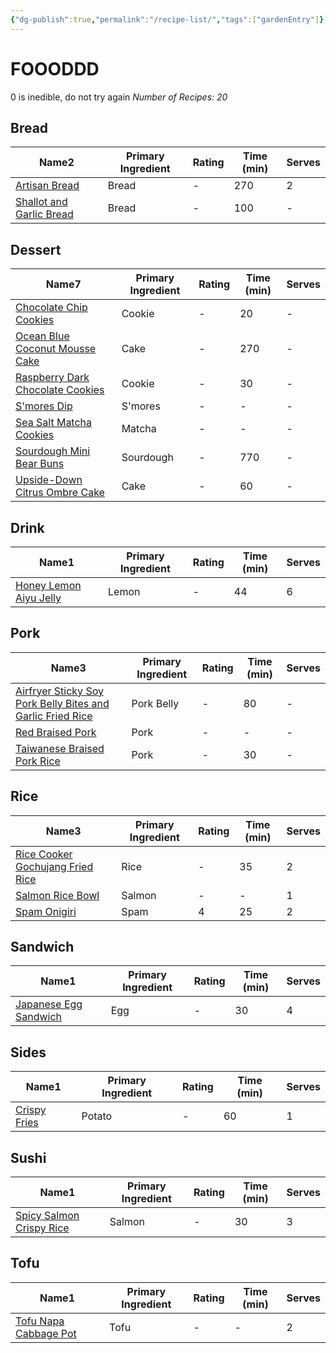 ```yaml
---
{"dg-publish":true,"permalink":"/recipe-list/","tags":["gardenEntry"]}
---
```


# FOOODDD
0 is inedible, do not try again
<i><span>Number of Recipes: 20</span></i>
<h2><span>Bread</span></h2><div><table class="dataview table-view-table"><thead class="table-view-thead"><tr class="table-view-tr-header"><th class="table-view-th"><span>Name</span><span class="dataview small-text">2</span></th><th class="table-view-th"><span>Primary Ingredient</span></th><th class="table-view-th"><span>Rating</span></th><th class="table-view-th"><span>Time (min)</span></th><th class="table-view-th"><span>Serves</span></th></tr></thead><tbody class="table-view-tbody"><tr><td><span><a data-tooltip-position="top" aria-label="Recipes/Artisan Bread.md" data-href="Recipes/Artisan Bread.md" href="Recipes/Artisan Bread.md" class="internal-link" target="_blank" rel="noopener">Artisan Bread</a></span></td><td><span>Bread</span></td><td><span>-</span></td><td>270</td><td>2</td></tr><tr><td><span><a data-tooltip-position="top" aria-label="Recipes/Shallot and Garlic Bread.md" data-href="Recipes/Shallot and Garlic Bread.md" href="Recipes/Shallot and Garlic Bread.md" class="internal-link" target="_blank" rel="noopener">Shallot and Garlic Bread</a></span></td><td><span>Bread</span></td><td><span>-</span></td><td>100</td><td><span>-</span></td></tr></tbody></table></div><h2><span>Dessert</span></h2><div><table class="dataview table-view-table"><thead class="table-view-thead"><tr class="table-view-tr-header"><th class="table-view-th"><span>Name</span><span class="dataview small-text">7</span></th><th class="table-view-th"><span>Primary Ingredient</span></th><th class="table-view-th"><span>Rating</span></th><th class="table-view-th"><span>Time (min)</span></th><th class="table-view-th"><span>Serves</span></th></tr></thead><tbody class="table-view-tbody"><tr><td><span><a data-tooltip-position="top" aria-label="Recipes/Chocolate Chip Cookies.md" data-href="Recipes/Chocolate Chip Cookies.md" href="Recipes/Chocolate Chip Cookies.md" class="internal-link" target="_blank" rel="noopener">Chocolate Chip Cookies</a></span></td><td><span>Cookie</span></td><td><span>-</span></td><td>20</td><td><span>-</span></td></tr><tr><td><span><a data-tooltip-position="top" aria-label="Recipes/Ocean Blue Coconut Mousse Cake.md" data-href="Recipes/Ocean Blue Coconut Mousse Cake.md" href="Recipes/Ocean Blue Coconut Mousse Cake.md" class="internal-link" target="_blank" rel="noopener">Ocean Blue Coconut Mousse Cake</a></span></td><td><span>Cake</span></td><td><span>-</span></td><td>270</td><td><span>-</span></td></tr><tr><td><span><a data-tooltip-position="top" aria-label="Recipes/Raspberry Dark Chocolate Cookies.md" data-href="Recipes/Raspberry Dark Chocolate Cookies.md" href="Recipes/Raspberry Dark Chocolate Cookies.md" class="internal-link" target="_blank" rel="noopener">Raspberry Dark Chocolate Cookies</a></span></td><td><span>Cookie</span></td><td><span>-</span></td><td>30</td><td><span>-</span></td></tr><tr><td><span><a data-tooltip-position="top" aria-label="Recipes/S'mores Dip.md" data-href="Recipes/S'mores Dip.md" href="Recipes/S'mores Dip.md" class="internal-link" target="_blank" rel="noopener">S'mores Dip</a></span></td><td><span>S'mores</span></td><td><span>-</span></td><td><span>-</span></td><td><span>-</span></td></tr><tr><td><span><a data-tooltip-position="top" aria-label="Recipes/Sea Salt Matcha Cookies.md" data-href="Recipes/Sea Salt Matcha Cookies.md" href="Recipes/Sea Salt Matcha Cookies.md" class="internal-link" target="_blank" rel="noopener">Sea Salt Matcha Cookies</a></span></td><td><span>Matcha</span></td><td><span>-</span></td><td><span>-</span></td><td><span>-</span></td></tr><tr><td><span><a data-tooltip-position="top" aria-label="Recipes/Sourdough Mini Bear Buns.md" data-href="Recipes/Sourdough Mini Bear Buns.md" href="Recipes/Sourdough Mini Bear Buns.md" class="internal-link" target="_blank" rel="noopener">Sourdough Mini Bear Buns</a></span></td><td><span>Sourdough</span></td><td><span>-</span></td><td>770</td><td><span>-</span></td></tr><tr><td><span><a data-tooltip-position="top" aria-label="Recipes/Upside-Down Citrus Ombre Cake.md" data-href="Recipes/Upside-Down Citrus Ombre Cake.md" href="Recipes/Upside-Down Citrus Ombre Cake.md" class="internal-link" target="_blank" rel="noopener">Upside-Down Citrus Ombre Cake</a></span></td><td><span>Cake</span></td><td><span>-</span></td><td>60</td><td><span>-</span></td></tr></tbody></table></div><h2><span>Drink</span></h2><div><table class="dataview table-view-table"><thead class="table-view-thead"><tr class="table-view-tr-header"><th class="table-view-th"><span>Name</span><span class="dataview small-text">1</span></th><th class="table-view-th"><span>Primary Ingredient</span></th><th class="table-view-th"><span>Rating</span></th><th class="table-view-th"><span>Time (min)</span></th><th class="table-view-th"><span>Serves</span></th></tr></thead><tbody class="table-view-tbody"><tr><td><span><a data-tooltip-position="top" aria-label="Recipes/Honey Lemon Aiyu Jelly.md" data-href="Recipes/Honey Lemon Aiyu Jelly.md" href="Recipes/Honey Lemon Aiyu Jelly.md" class="internal-link" target="_blank" rel="noopener">Honey Lemon Aiyu Jelly</a></span></td><td><span>Lemon</span></td><td><span>-</span></td><td>44</td><td>6</td></tr></tbody></table></div><h2><span>Pork</span></h2><div><table class="dataview table-view-table"><thead class="table-view-thead"><tr class="table-view-tr-header"><th class="table-view-th"><span>Name</span><span class="dataview small-text">3</span></th><th class="table-view-th"><span>Primary Ingredient</span></th><th class="table-view-th"><span>Rating</span></th><th class="table-view-th"><span>Time (min)</span></th><th class="table-view-th"><span>Serves</span></th></tr></thead><tbody class="table-view-tbody"><tr><td><span><a data-tooltip-position="top" aria-label="Recipes/Airfryer Sticky Soy Pork Belly Bites and Garlic Fried Rice.md" data-href="Recipes/Airfryer Sticky Soy Pork Belly Bites and Garlic Fried Rice.md" href="Recipes/Airfryer Sticky Soy Pork Belly Bites and Garlic Fried Rice.md" class="internal-link" target="_blank" rel="noopener">Airfryer Sticky Soy Pork Belly Bites and Garlic Fried Rice</a></span></td><td><span>Pork Belly</span></td><td><span>-</span></td><td>80</td><td><span>-</span></td></tr><tr><td><span><a data-tooltip-position="top" aria-label="Recipes/Red Braised Pork.md" data-href="Recipes/Red Braised Pork.md" href="Recipes/Red Braised Pork.md" class="internal-link" target="_blank" rel="noopener">Red Braised Pork</a></span></td><td><span>Pork</span></td><td><span>-</span></td><td><span>-</span></td><td><span>-</span></td></tr><tr><td><span><a data-tooltip-position="top" aria-label="Recipes/Taiwanese Braised Pork Rice.md" data-href="Recipes/Taiwanese Braised Pork Rice.md" href="Recipes/Taiwanese Braised Pork Rice.md" class="internal-link" target="_blank" rel="noopener">Taiwanese Braised Pork Rice</a></span></td><td><span>Pork</span></td><td><span>-</span></td><td>30</td><td><span>-</span></td></tr></tbody></table></div><h2><span>Rice</span></h2><div><table class="dataview table-view-table"><thead class="table-view-thead"><tr class="table-view-tr-header"><th class="table-view-th"><span>Name</span><span class="dataview small-text">3</span></th><th class="table-view-th"><span>Primary Ingredient</span></th><th class="table-view-th"><span>Rating</span></th><th class="table-view-th"><span>Time (min)</span></th><th class="table-view-th"><span>Serves</span></th></tr></thead><tbody class="table-view-tbody"><tr><td><span><a data-tooltip-position="top" aria-label="Recipes/Rice Cooker Gochujang Fried Rice.md" data-href="Recipes/Rice Cooker Gochujang Fried Rice.md" href="Recipes/Rice Cooker Gochujang Fried Rice.md" class="internal-link" target="_blank" rel="noopener">Rice Cooker Gochujang Fried Rice</a></span></td><td><span>Rice</span></td><td><span>-</span></td><td>35</td><td>2</td></tr><tr><td><span><a data-tooltip-position="top" aria-label="Recipes/Salmon Rice Bowl.md" data-href="Recipes/Salmon Rice Bowl.md" href="Recipes/Salmon Rice Bowl.md" class="internal-link" target="_blank" rel="noopener">Salmon Rice Bowl</a></span></td><td><span>Salmon</span></td><td><span>-</span></td><td><span>-</span></td><td>1</td></tr><tr><td><span><a data-tooltip-position="top" aria-label="Recipes/Spam Onigiri.md" data-href="Recipes/Spam Onigiri.md" href="Recipes/Spam Onigiri.md" class="internal-link" target="_blank" rel="noopener">Spam Onigiri</a></span></td><td><span>Spam</span></td><td>4</td><td>25</td><td>2</td></tr></tbody></table></div><h2><span>Sandwich</span></h2><div><table class="dataview table-view-table"><thead class="table-view-thead"><tr class="table-view-tr-header"><th class="table-view-th"><span>Name</span><span class="dataview small-text">1</span></th><th class="table-view-th"><span>Primary Ingredient</span></th><th class="table-view-th"><span>Rating</span></th><th class="table-view-th"><span>Time (min)</span></th><th class="table-view-th"><span>Serves</span></th></tr></thead><tbody class="table-view-tbody"><tr><td><span><a data-tooltip-position="top" aria-label="Recipes/Japanese Egg Sandwich.md" data-href="Recipes/Japanese Egg Sandwich.md" href="Recipes/Japanese Egg Sandwich.md" class="internal-link" target="_blank" rel="noopener">Japanese Egg Sandwich</a></span></td><td><span>Egg</span></td><td><span>-</span></td><td>30</td><td>4</td></tr></tbody></table></div><h2><span>Sides</span></h2><div><table class="dataview table-view-table"><thead class="table-view-thead"><tr class="table-view-tr-header"><th class="table-view-th"><span>Name</span><span class="dataview small-text">1</span></th><th class="table-view-th"><span>Primary Ingredient</span></th><th class="table-view-th"><span>Rating</span></th><th class="table-view-th"><span>Time (min)</span></th><th class="table-view-th"><span>Serves</span></th></tr></thead><tbody class="table-view-tbody"><tr><td><span><a data-tooltip-position="top" aria-label="Recipes/Crispy Fries.md" data-href="Recipes/Crispy Fries.md" href="Recipes/Crispy Fries.md" class="internal-link" target="_blank" rel="noopener">Crispy Fries</a></span></td><td><span>Potato</span></td><td><span>-</span></td><td>60</td><td>1</td></tr></tbody></table></div><h2><span>Sushi</span></h2><div><table class="dataview table-view-table"><thead class="table-view-thead"><tr class="table-view-tr-header"><th class="table-view-th"><span>Name</span><span class="dataview small-text">1</span></th><th class="table-view-th"><span>Primary Ingredient</span></th><th class="table-view-th"><span>Rating</span></th><th class="table-view-th"><span>Time (min)</span></th><th class="table-view-th"><span>Serves</span></th></tr></thead><tbody class="table-view-tbody"><tr><td><span><a data-tooltip-position="top" aria-label="Recipes/Spicy Salmon Crispy Rice.md" data-href="Recipes/Spicy Salmon Crispy Rice.md" href="Recipes/Spicy Salmon Crispy Rice.md" class="internal-link" target="_blank" rel="noopener">Spicy Salmon Crispy Rice</a></span></td><td><span>Salmon</span></td><td><span>-</span></td><td>30</td><td>3</td></tr></tbody></table></div><h2><span>Tofu</span></h2><div><table class="dataview table-view-table"><thead class="table-view-thead"><tr class="table-view-tr-header"><th class="table-view-th"><span>Name</span><span class="dataview small-text">1</span></th><th class="table-view-th"><span>Primary Ingredient</span></th><th class="table-view-th"><span>Rating</span></th><th class="table-view-th"><span>Time (min)</span></th><th class="table-view-th"><span>Serves</span></th></tr></thead><tbody class="table-view-tbody"><tr><td><span><a data-tooltip-position="top" aria-label="Recipes/Tofu Napa Cabbage Pot.md" data-href="Recipes/Tofu Napa Cabbage Pot.md" href="Recipes/Tofu Napa Cabbage Pot.md" class="internal-link" target="_blank" rel="noopener">Tofu Napa Cabbage Pot</a></span></td><td><span>Tofu</span></td><td><span>-</span></td><td><span>-</span></td><td>2</td></tr></tbody></table></div>